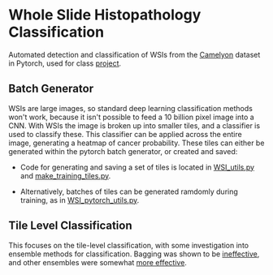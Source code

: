 # Whole Slide Histopathology Classification

Automated detection and classification of WSIs from the [Camelyon](https://camelyon17.grand-challenge.org) dataset in Pytorch, used for class [project](Ensemble_Methods_for_Histopathology_Classification.pdf).

## Batch Generator
WSIs are large images, so standard deep learning classification methods won't work, because it isn't possible to feed a 10 billion pixel image into a CNN. With WSIs the image is broken up into smaller tiles, and a classifier is used to classify these. This classifier can be applied across the entire image, generating a heatmap of cancer probability. These tiles can either be generated within the pytorch batch generator, or created and saved:


* Code for generating and saving a set of tiles is located in [WSI_utils.py](src/WSI_utils.py) and [make_training_tiles.py](src/make_training_tiles.py).

* Alternatively, batches of tiles can be generated ramdomly during training, as in [WSI_pytorch_utils.py](src/WSI_pytorch_utils.py).

## Tile Level Classification
This focuses on the tile-level classification, with some investigation into ensemble methods for classification. Bagging was shown to be [ineffective](notebooks/final/bagging-final.ipynb), and other ensembles were somewhat [more effective](notebooks/final/ensemble-methods.ipynb).

